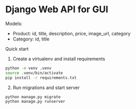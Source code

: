 # Django Web API for GUI

Models:

- Product: id, title, description, price, image_url, category
- Category: id, title

Quick start

1. Create a virtualenv and install requirements

```bash
python -m venv .venv
source .venv/bin/activate
pip install -r requirements.txt
```

2. Run migrations and start server

```bash
python manage.py migrate
python manage.py runserver
```


